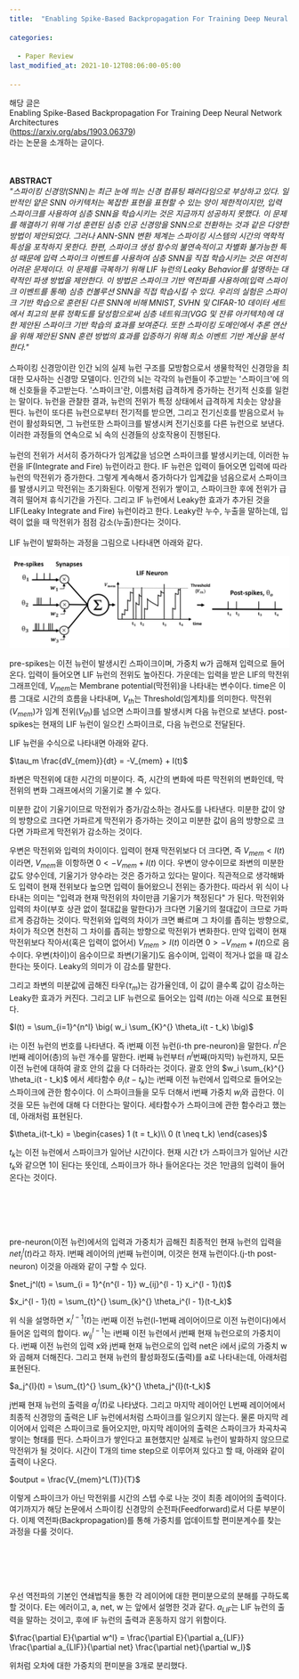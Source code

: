 ```yaml
---
title:  "Enabling Spike-Based Backpropagation For Training Deep Neural Network Architectures"

categories:

  - Paper Review
last_modified_at: 2021-10-12T08:06:00-05:00

---
```




해당 글은
<br/>
Enabling Spike-Based Backpropagation For Training Deep Neural Network Architectures 
<br/>
(https://arxiv.org/abs/1903.06379) 
<br/>
라는 논문을 소개하는 글이다.
<br/>
<br/>
<br/>
<br/>
**ABSTRACT**
<br/>
*"스파이킹 신경망(SNN)는 최근 눈에 띄는 신경 컴퓨팅 패러다임으로 부상하고 있다.
일반적인 얕은 SNN 아키텍처는 복잡한 표현을 표현할 수 있는 양이 제한적이지만, 입력 스파이크를 사용하여 심층 SNN을 학습시키는 것은 지금까지 성공하지 못했다. 
이 문제를 해결하기 위해 기성 훈련된 심층 인공 신경망을 SNN으로 전환하는 것과 같은 다양한 방법이 제안되었다. 
그러나 ANN-SNN 변환 체계는 스파이킹 시스템의 시간의 역학적 특성을 포착하지 못한다. 
한편, 스파이크 생성 함수의 불연속적이고 차별화 불가능한 특성 때문에 입력 스파이크 이벤트를 사용하여 심층 SNN을 직접 학습시키는 것은 여전히 어려운 문제이다. 
이 문제를 극복하기 위해 LIF 뉴런의 Leaky Behavior를 설명하는 대략적인 파생 방법을 제안한다. 
이 방법은 스파이크 기반 역전파를 사용하여(입력 스파이크 이벤트를 통해) 심층 컨볼루션 SNN을 직접 학습시킬 수 있다. 
우리의 실험은 스파이크 기반 학습으로 훈련된 다른 SNN에 비해 MNIST, SVHN 및 CIFAR-10 데이터 세트에서 최고의 분류 정확도를 달성함으로써 심층 네트워크(VGG 및 잔류 아키텍처)에 대한 제안된 스파이크 기반 학습의 효과를 보여준다. 
또한 스파이킹 도메인에서 추론 연산을 위해 제안된 SNN 훈련 방법의 효과를 입증하기 위해 희소 이벤트 기반 계산을 분석한다."*
<br/>
<br/>
스파이킹 신경망이란 인간 뇌의 실제 뉴런 구조를 모방함으로서 생물학적인 신경망을 최대한 모사하는 신경망 모델이다.
인간의 뇌는 각각의 뉴런들이 주고받는 '스파이크'에 의해 신호들을 주고받는다.
'스파이크'란, 이름처럼 급격하게 증가하는 전기적 신호를 일컫는 말이다.
뉴런을 관찰한 결과, 뉴런의 전위가 특정 상태에서 급격하게 치솟는 양상을 띈다. 
뉴런이 또다른 뉴런으로부터 전기적를 받으면, 
그리고 전기신호를 받음으로서 뉴런이 활성화되면,
그 뉴런또한 스파이크를 발생시켜 전기신호를 다른 뉴런으로 보낸다.
이러한 과정들의 연속으로 뇌 속의 신경들의 상호작용이 진행된다.
<br/>
<br/>
뉴런의 전위가 서서히 증가하다가 임계값을 넘으면 스파이크를 발생시키는데,
이러한 뉴런을 IF(Integrate and Fire) 뉴런이라고 한다.
IF 뉴런은 입력이 들어오면 입력에 따라 뉴런의 막전위가 증가한다.
그렇게 계속해서 증가하다가 입계값을 넘음으로서 스파이크를 발생시키고 막전위는 초기화된다.
이렇게 전위가 쌓이고, 스파이크한 후에 전위가 급격히 떨어져 휴식기간을 가진다.
그리고 IF 뉴런에서 Leaky한 효과가 추가된 것을 LIF(Leaky Integrate and Fire) 뉴런이라고 한다.
Leaky란 누수, 누출을 말하는데, 입력이 없을 때 막전위가 점점 감소(누출)한다는 것이다.
<br/>
<br/>
LIF 뉴런이 발화하는 과정을 그림으로 나타내면 아래와 같다.

![](/assets/image/LIF_graph.png)


pre-spikes는 이전 뉴런이 발생시킨 스파이크이며, 가중치 w가 곱해져 입력으로 들어온다.
입력이 들어오면 LIF 뉴런의 전위도 높아진다.
가운데는 입력을 받은 LIF의 막전위 그래프인데, $V_{mem}$는 Membrane potential(막전위)을 나타내는 변수이다.
time은 이름 그대로 시간의 흐름을 나타내며, $V_{th}$는 Threshold(임계치)를 의미한다.
막전위($V_{mem}$)가 임계 전위($V_{th}$)를 넘으면 스파이크를 발생시켜 다음 뉴런으로 보낸다.
post-spikes는 현재의 LIF 뉴런이 일으킨 스파이크로, 다음 뉴런으로 전달된다.

LIF 뉴런을 수식으로 나타내면 아래와 같다.

$\tau_m \frac{dV_{mem}}{dt} = -V_{mem} + I(t)$

좌변은 막전위에 대한 시간의 미분이다. 
즉, 시간의 변화에 따른 막전위의 변화인데, 막전위의 변화 그래프에서의 기울기로 볼 수 있다.

미분한 값이 기울기이므로 막전위가 증가/감소하는 경사도를 나타낸다.
미분한 값이 양의 방향으로 크다면 가파르게 막전위가 증가하는 것이고 
미분한 값이 음의 방향으로 크다면 가파르게 막전위가 감소하는 것이다.

우변은 막전위와 입력의 차이이다.
입력이 현재 막전위보다 더 크다면, 즉 $V_{mem} < I(t)$ 이라면,
$V_{mem}$을 이항하면
$0 < -V_{mem} + I(t)$ 이다.
우변이 양수이므로 좌변의 미분한 값도 양수인데, 
기울기가 양수라는 것은 증가하고 있다는 말이다.
직관적으로 생각해봐도 입력이 현재 전위보다 높으면 입력이 들어왔으니 전위는 증가한다.
따라서 위 식이 나타내는 의미는 "입력과 현재 막전위의 차이만큼 기울기가 책정된다" 가 된다.
막전위와 입력의 차이(부호 상관 없이 절대값을 말한다)가 크다면 기울기의 절대값이 크므로 가파르게 증감하는 것이다.
막전위와 입력의 차이가 크면 빠르며 그 차이를 좁히는 방향으로, 차이가 적으면 천천히 그 차이를 좁히는 방향으로 막전위가 변화한다.
만약 입력이 현재 막전위보다 작아서(혹은 입력이 없어서) $V_{mem} > I(t)$ 이라면  $0 > -V_{mem} + I(t)$으로 음수이다.
우변(차이)이 음수이므로 좌변(기울기)도 음수이며, 입력이 적거나 없을 때 감소한다는 뜻이다. Leaky의 의미가 이 감소를 말한다.

그리고 좌변의 미분값에 곱해진 타우($\tau_m$)는 감가율인데, 이 값이 클수록 값이 감소하는 Leaky한 효과가 커진다.
그리고 LIF 뉴런으로 들어오는 입력 $I(t)$는 아래 식으로 표현된다.

$I(t) = \sum_{i=1}^{n^l} \big( w_i \sum_{K}^{} \theta_i(t - t_k)   \big)$

i는 이전 뉴런의 번호를 나타낸다. 즉 i번째 이전 뉴런(i-th pre-neuron)을 말한다.
$n^l$은 l번째 레이어(층)의 뉴런 개수를 말한다. i번째 뉴런부터 $n^l$번째(마지막) 뉴런까지, 모든 이전 뉴런에 대하여 괄호 안의 값을 다 더하라는 것이다.
괄호 안의 $w_i \sum_{k}^{} \theta_i(t - t_k)$ 에서 세타함수 $\theta_i(t-t_k)$는 i번째 이전 뉴런에서 입력으로 들어오는 스파이크에 관한 함수이다. 
이 스파이크들을 모두 더해서 i번째 가중치 $w_i$와 곱한다.
이것을 모든 뉴런에 대해 다 더한다는 말이다.
세타함수가 스파이크에 관한 함수라고 했는데, 아래처럼 표현된다.

$\theta_i(t-t_k) = \begin{cases}
      1 (t = t_k)\\
      0 (t \neq t_k)
    \end{cases}$


$t_k$는 이전 뉴런에서 스파이크가 일어난 시간이다.
현재 시간 t가 스파이크가 일어난 시간 $t_k$와 같으면 1이 된다는 뜻인데, 스파이크가 하나 들어온다는 것은 1만큼의 입력이 들어온다는 것이다.

<br/>
<br/>
<br/>
<br/>

pre-neuron(이전 뉴런)에서의 입력과 가중치가 곱해진 최종적인 현재 뉴런의 입력을 $net_j^l(t)$라고 하자.
l번째 레이어의 j번째 뉴런이며, 이것은 현재 뉴런이다.(j-th post-neuron)
이것을 아래와 같이 구할 수 있다.

$net_j^l(t) = \sum_{i = 1}^{n^{l - 1}} w_{ij}^{l - 1} x_i^{l - 1}(t)$

$x_i^{l - 1}(t) = \sum_{t}^{} \sum_{k}^{} \theta_i^{l - 1}(t-t_k)$


위 식을 설명하면 $x_i^{l - 1}(t)$는 i번째 이전 뉴런(l-1번째 레이어이므로 이전 뉴런이다)에서 들어온 입력의 합이다.
$w_{ij}^{l-1}$는 i번째 이전 뉴런에서 j번째 현재 뉴런으로의 가중치이다.
i번째 이전 뉴런의 입력 x와 j번째 현재 뉴런으로의 입력 net은 i에서 j로의 가중치 w와 곱해져 더해진다.
그리고 현재 뉴런의 활성화정도(출력)를 a로 나타내는데, 아래처럼 표현된다.

$a_j^{l}(t) = \sum_{t}^{} \sum_{k}^{} \theta_j^{l}(t-t_k)$

j번째 현재 뉴런의 출력을 $a_j^{l}(t)$로 나타냈다.
그리고 마지막 레이어인 L번째 레이어에서 최종적 신경망의 출력은 LIF 뉴런에서처럼 스파이크를 일으키지 않는다.
물론 마지막 레이어에서 입력은 스파이크로 들어오지만, 마지막 레이어의 출력은 스파이크가 차곡차곡 쌓이는 형태를 띈다. 
스파이크가 쌓인다고 표현했지만 실제로 뉴런이 발화하지 않으므로 막전위가 될 것이다.
시간이 T개의 time step으로 이루어져 있다고 할 때, 아래와 같이 출력이 나온다.

$output = \frac{V_{mem}^L(T)}{T}$

이렇게 스파이크가 아닌 막전위를 시간의 스텝 수로 나눈 것이 최종 레이어의 출력이다.
여기까지가 해당 논문에서 스파이킹 신경망의 순전파(Feedforward)로서 다룬 부분이다.
이제 역전파(Backpropagation)를 통해 가중치를 업데이트할 편미분계수를 찾는 과정을 다룰 것이다.

<br/>
<br/>
<br/>
<br/>

우선 역전파의 기본인 연쇄법칙을 통한 각 레이어에 대한 편미분으로의 분해를 구하도록 할 것이다. 
E는 에러이고, a, net, w 는 앞에서 설명한 것과 같다.
$a_{LIF}$는 LIF 뉴런의 출력을 말하는 것이고, 후에 IF 뉴런의 출력과 혼동하지 않기 위함이다.

$\frac{\partial E}{\partial w^l} = \frac{\partial E}{\partial a_{LIF}} \frac{\partial a_{LIF}}{\partial net} \frac{\partial net}{\partial w_l}$

위처럼 오차에 대한 가중치의 편미분을 3개로 분리했다.


